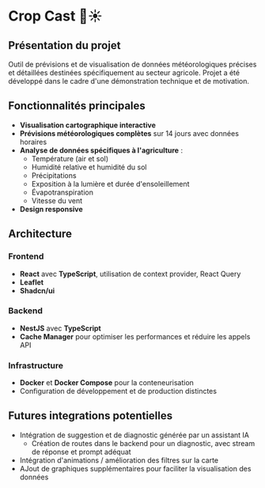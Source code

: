 # Crop Cast 🌱☀️

## Présentation du projet

Outil de prévisions et de visualisation de données météorologiques précises et détaillées destinées spécifiquement au secteur agricole. Projet a été développé dans le cadre d'une démonstration technique et de motivation.

## Fonctionnalités principales

- **Visualisation cartographique interactive**
- **Prévisions météorologiques complètes** sur 14 jours avec données horaires
- **Analyse de données spécifiques à l'agriculture** :
  - Température (air et sol)
  - Humidité relative et humidité du sol
  - Précipitations
  - Exposition à la lumière et durée d'ensoleillement
  - Évapotranspiration
  - Vitesse du vent
- **Design responsive** 

## Architecture

### Frontend

- **React** avec **TypeScript**, utilisation de context provider, React Query
- **Leaflet**
- **Shadcn/ui**

### Backend

- **NestJS** avec **TypeScript** 
- **Cache Manager** pour optimiser les performances et réduire les appels API

### Infrastructure

- **Docker** et **Docker Compose** pour la conteneurisation
- Configuration de développement et de production distinctes

## Futures integrations potentielles

- Intégration de suggestion et de diagnostic générée par un assistant IA
    - Création de routes dans le backend pour un diagnostic, avec stream de réponse et prompt adéquat
- Intégration d'animations / amélioration des filtres sur la carte
- AJout de graphiques supplémentaires pour faciliter la visualisation des données
